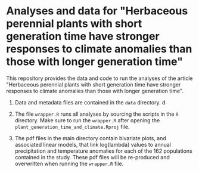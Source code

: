 # Analyses and data for "Herbaceous perennial plants with short generation time have stronger responses to climate anomalies than those with longer generation time"

This repository provides the data and code to run the analyses of the article "Herbaceous perennial plants with short generation time have stronger responses to climate anomalies than those with longer generation time".

1. Data and metadata files are contained in the `data` directory.
d
2. The file `wrapper.R` runs all analyses by sourcing the scripts in the `R` directory. Make sure to run the `wrapper.R` after opening the `plant_generation_time_and_climate.Rproj` file.

3. The pdf files in the main directory contain bivariate plots, and associated linear models, that link log(lambda) values to annual precipitation and temperature anomalies for each of the 162 populations contained in the study. These pdf files will be re-produced and overwritten when running the `wrapper.R` file.


